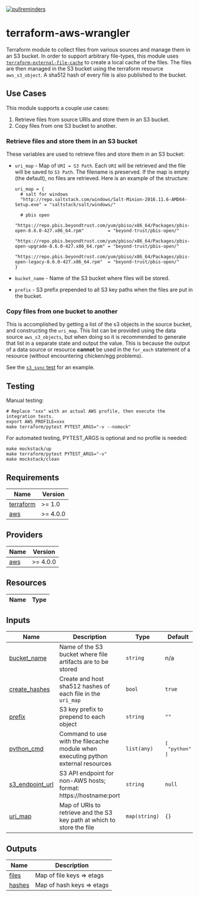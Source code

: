 [![pullreminders](https://pullreminders.com/badge.svg)](https://pullreminders.com?ref=badge)

# terraform-aws-wrangler

Terraform module to collect files from various sources and manage them in an S3
bucket. In order to support arbitrary file-types, this module uses [`terraform-external-file-cache`](https://registry.terraform.io/modules/plus3it/file-cache/external)
to create a local cache of the files. The files are then managed in the S3
bucket using the terraform resource `aws_s3_object`. A sha512 hash of
every file is also published to the bucket.

## Use Cases

This module supports a couple use cases:

1.  Retrieve files from source URIs and store them in an S3 bucket.
2.  Copy files from one S3 bucket to another.

### Retrieve files and store them in an S3 bucket

These variables are used to retrieve files and store them in an S3 bucket:

-   `uri_map` - Map of `URI = S3 Path`. Each `URI` will be retrieved and the
    file will be saved to `S3 Path`. The filename is preserved. If the map is
    empty (the default), no files are retrieved. Here is an example of the
    structure:

    ```hcl
    uri_map = {
      # salt for windows
      "http://repo.saltstack.com/windows/Salt-Minion-2016.11.6-AMD64-Setup.exe" = "saltstack/salt/windows/"

      # pbis open
      "https://repo.pbis.beyondtrust.com/yum/pbiso/x86_64/Packages/pbis-open-8.6.0-427.x86_64.rpm"         = "beyond-trust/pbis-open/"
      "https://repo.pbis.beyondtrust.com/yum/pbiso/x86_64/Packages/pbis-open-upgrade-8.6.0-427.x86_64.rpm" = "beyond-trust/pbis-open/"
      "https://repo.pbis.beyondtrust.com/yum/pbiso/x86_64/Packages/pbis-open-legacy-8.6.0-427.x86_64.rpm"  = "beyond-trust/pbis-open/"
    }
    ```

-   `bucket_name` - Name of the S3 bucket where files will be stored.
-   `prefix` - S3 prefix prepended to all S3 key paths when the files are put
    in the bucket.

### Copy files from one bucket to another

This is accomplished by getting a list of the s3 objects in the source bucket,
and constructing the `uri_map`. This list can be provided using the data source
`aws_s3_objects`, but when doing so it is recommended to generate that
list in a separate state and output the value. This is because the output of a
data source or resource **cannot** be used in the `for_each` statement of a
resource (without encountering chicken/egg problems).

See the [`s3_sync` test](tests/s3_sync) for an example.

## Testing

Manual testing:

```
# Replace "xxx" with an actual AWS profile, then execute the integration tests.
export AWS_PROFILE=xxx 
make terraform/pytest PYTEST_ARGS="-v --nomock"
```

For automated testing, PYTEST_ARGS is optional and no profile is needed:

```
make mockstack/up
make terraform/pytest PYTEST_ARGS="-v"
make mockstack/clean
```

<!-- BEGIN TFDOCS -->
## Requirements

| Name | Version |
|------|---------|
| <a name="requirement_terraform"></a> [terraform](#requirement\_terraform) | >= 1.0 |
| <a name="requirement_aws"></a> [aws](#requirement\_aws) | >= 4.0.0 |

## Providers

| Name | Version |
|------|---------|
| <a name="provider_aws"></a> [aws](#provider\_aws) | >= 4.0.0 |

## Resources

| Name | Type |
|------|------|

## Inputs

| Name | Description | Type | Default | Required |
|------|-------------|------|---------|:--------:|
| <a name="input_bucket_name"></a> [bucket\_name](#input\_bucket\_name) | Name of the S3 bucket where file artifacts are to be stored | `string` | n/a | yes |
| <a name="input_create_hashes"></a> [create\_hashes](#input\_create\_hashes) | Create and host sha512 hashes of each file in the `uri_map` | `bool` | `true` | no |
| <a name="input_prefix"></a> [prefix](#input\_prefix) | S3 key prefix to prepend to each object | `string` | `""` | no |
| <a name="input_python_cmd"></a> [python\_cmd](#input\_python\_cmd) | Command to use with the filecache module when executing python external resources | `list(any)` | <pre>[<br>  "python"<br>]</pre> | no |
| <a name="input_s3_endpoint_url"></a> [s3\_endpoint\_url](#input\_s3\_endpoint\_url) | S3 API endpoint for non-AWS hosts; format: https://hostname:port | `string` | `null` | no |
| <a name="input_uri_map"></a> [uri\_map](#input\_uri\_map) | Map of URIs to retrieve and the S3 key path at which to store the file | `map(string)` | `{}` | no |

## Outputs

| Name | Description |
|------|-------------|
| <a name="output_files"></a> [files](#output\_files) | Map of file keys => etags |
| <a name="output_hashes"></a> [hashes](#output\_hashes) | Map of hash keys => etags |

<!-- END TFDOCS -->
